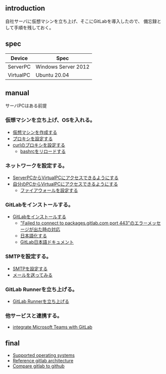 ## introduction
自社サーバに仮想マシンを立ち上げ、そこにGitLabを導入したので、
備忘録として手順を残しておく。
## spec
|  Device  |  Spec  |
| ---- | ---- |
|  ServerPC  |  Windows Server 2012  |
|  VirtualPC  |  Ubuntu 20.04  |
## manual
サーバPCはある前提
### 仮想マシンを立ち上げ、OSを入れる。
- [仮想マシンを作成する](https://mat0401.info/blog/hyperv-ubuntuserver/)
- [プロキシを設定する](https://qiita.com/daichi-ishida/items/b77c151067427806ede5)
- [curlのプロキシを設定する](https://qiita.com/tkj/items/c6dad4efc0dff4fecd93)
  - [bashrcをリロードする](https://www.itmedia.co.jp/help/tips/linux/l0450.html)
### ネットワークを設定する。
- [ServerPCからVirtualPCにアクセスできるようにする](https://qiita.com/takiru/items/97215e52d8a9525f76c7)
- [自分のPCからVirtualPCにアクセスできるようにする](https://kagasu.hatenablog.com/entry/2018/01/29/184205)
  - [ファイアウォールを設定する](https://knowledge.support.sony.jp/electronics/support/articles/S1206270039326)
### GitLabをインストールする。
- [GitLabをインストールする](https://qiita.com/ryuichi1208/items/1c08523b0ef34d05026f)
  - ["Failed to connect to packages.gitlab.com port 443"のエラーメッセージが出た時の対応](https://forum.gitlab.com/t/problem-installing-latest-version-on-ubuntu-20-04/43621/6)
  - [日本語化する](https://getech-lab.toniemon.com/gitlab-japanese-setting/)
  - [GitLab日本語ドキュメント](https://gitlab-docs.creationline.com/ee/user/group/roadmap/)
### SMTPを設定する。
- [SMTPを設定する](https://docs.gitlab.com/omnibus/settings/smtp.html)
- [メールを送ってみる](http://x68000.q-e-d.net/~68user/unix/pickup?sendmail)
### GitLab Runnerを立ち上げる。
- [GitLab Runnerを立ち上げる](https://qiita.com/sky_jokerxx/items/2a264a0194a5cbc7bd12)
### 他サービスと連携する。
- [integrate Microsoft Teams with GitLab](https://docs.gitlab.com/ee/user/project/integrations/microsoft_teams.html)
## final
- [Supported operating systems](https://docs.gitlab.com/ee/administration/package_information/supported_os.html)
- [Reference gitlab architecture](https://docs.gitlab.com/ee/administration/reference_architectures/1k_users.html)
- [Compare gitlab to github](https://www.gitlab.jp/devops-tools/github-vs-gitlab.html)
